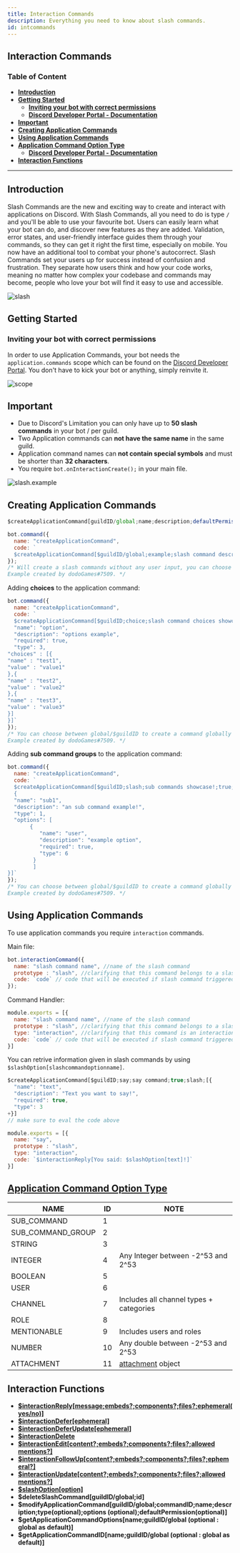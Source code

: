```yaml
---
title: Interaction Commands 
description: Everything you need to know about slash commands.
id: intcommands
---
```


## Interaction Commands

### Table of Content
  - **[Introduction][introduction]**
  - **[Getting Started][getting-started]**
     - **[Inviting your bot with correct permissions][getting-started-sub-inviting-your-bot-with-correct-permissions]**
     - **[Discord Developer Portal - Documentation][3]**
  - **[Important][important]**
  - **[Creating Application Commands][creating-application-commands]**
  - **[Using Application Commands][using-application-commands]**
  - **[Application Command Option Type][application-command-option-type]**
     - **[Discord Developer Portal - Documentation][4]**
  - **[Interaction Functions][interaction-functions]**
---

## Introduction

Slash Commands are the new and exciting way to create and interact with applications on Discord. With Slash Commands, all you need to do is type `/` and you'll be able to use your favourite bot. Users can easily learn what your bot can do, and discover new features as they are added. Validation, error states, and user-friendly interface guides them through your commands, so they can get it right the first time, especially on mobile. You now have an additional tool to combat your phone's autocorrect. Slash Commands set your users up for success instead of confusion and frustration. They separate how users think and how your code works, meaning no matter how complex your codebase and commands may become, people who love your bot will find it easy to use and accessible.

![slash](https://cdn.discordapp.com/attachments/1061712111052521493/1062518328268169306/image_4.png)

## Getting Started
### Inviting your bot with correct permissions

In order to use Application Commands, your bot needs the `application.commands` scope which can be found on the [Discord Developer Portal](https://discord.com/developers/applications/). You don't have to kick your bot or anything, simply reinvite it.

![scope](https://media.discordapp.net/attachments/1061712111052521493/1062539303386873929/image_5.png?width=1200&height=447)

## Important

* Due to Discord's Limitation you can only have up to **50 slash commands** in your bot / per guild.
* Two Application commands can **not have the same name** in the same guild.
* Application command names can **not contain special symbols** and must be shorter than **32 characters**.
* You require `bot.onInteractionCreate();` in your main file.

![slash.example](https://cdn.discordapp.com/attachments/1061712111052521493/1062559509601591427/image_6.png)

## Creating Application Commands

```js
$createApplicationCommand[guildID/global;name;description;defaultPermission(true/false);type(slash/user/message) (optional);options (optional)]
```

```js
bot.command({
  name: "createApplicationCommand",
  code: `
  $createApplicationCommand[$guildID/global;example;slash command description!;true;slash]`
});
/* Will create a slash commands without any user input, you can choose between global/$guildID to create a command globally or only for a specific guild.
Example created by dodoGames#7509. */
```
Adding **choices** to the application command:
```js
bot.command({
  name: "createApplicationCommand",
  code: `
  $createApplicationCommand[$guildID;choice;slash command choices showcase!;true;slash;[{
  "name": "option",
  "description": "options example",
  "required": true,
  "type": 3,
"choices" : [{
"name" : "test1",
"value" : "value1"
},{
"name" : "test2",
"value" : "value2"
},{
"name" : "test3",
"value" : "value3"
}]
}]`
});
/* You can choose between global/$guildID to create a command globally or only for a specific guild.
Example created by dodoGames#7509. */
```

Adding **sub command groups** to the application command:
```js
bot.command({
  name: "createApplicationCommand",
  code: `
  $createApplicationCommand[$guildID;slash;sub commands showcase!;true;slash;[
  {
  "name": "sub1",
  "description": "an sub command example!",
  "type": 1,
  "options": [
       {
          "name": "user", 
          "description": "example option", 
          "required": true, 
          "type": 6
        }
        ]
}]`
});
/* You can choose between global/$guildID to create a command globally or only for a specific guild.
Example created by dodoGames#7509. */
```

## Using Application Commands

To use application commands you require `interaction` commands.

Main file:
```js
bot.interactionCommand({
  name: "slash command name", //name of the slash command
  prototype : "slash", //clarifying that this command belongs to a slash command 
  code: `code` // code that will be executed if slash command triggered
});
```

Command Handler:
```js
module.exports = [{
  name: "slash command name", //name of the slash command
  prototype : "slash", //clarifying that this command belongs to a slash command 
  type: "interaction", //clarifying that this command is an interaction command
  code: `code` // code that will be executed if slash command triggered
}]
```

You can retrive information given in slash commands by using `$slashOption[slashcommandoptionname]`.

```js
$createApplicationCommand[$guildID;say;say command;true;slash;[{
  "name": "text",
  "description": "Text you want to say!",
  "required": true,
  "type": 3
+}]
// make sure to eval the code above
```
```js
module.exports = [{
  name: "say",
  prototype : "slash",
  type: "interaction", 
  code: `$interactionReply[You said: $slashOption[text]!]`
}]
```

## [Application Command Option Type](https://discord.com/developers/docs/interactions/application-commands#application-command-object-application-command-option-type)

| NAME              | ID | NOTE                                                                                         |
|-------------------|----|----------------------------------------------------------------------------------------------|
| SUB_COMMAND       | 1  |                                                                                              |
| SUB_COMMAND_GROUP | 2  |                                                                                              |
| STRING            | 3  |                                                                                              |
| INTEGER           | 4  | Any Integer between -2^53 and 2^53                                                           |
| BOOLEAN           | 5  |                                                                                              |
| USER              | 6  |                                                                                              |
| CHANNEL           | 7  | Includes all channel types + categories                                                      |
| ROLE              | 8  |                                                                                              |
| MENTIONABLE       | 9  | Includes users and roles                                                                     |
| NUMBER            | 10 | Any double between -2^53 and 2^53                                                            |
| ATTACHMENT        | 11 | [attachment](https://discord.com/developers/docs/resources/channel#attachment-object) object |

## Interaction Functions
* **[$interactionReply[message;embeds?;components?;files?;ephemeral(yes/no)]](../src/functions/events/interactionReply.md)**
* **[$interactionDefer[ephemeral]](../src/functions/events/interactionDefer.md)**
* **[$interactionDeferUpdate[ephemeral]](../src/functions/events/interactionDeferUpdate.md)**
* **[$interactionDelete](../src/functions/events/interactionDelete.md)**
* **[$interactionEdit[content?;embeds?;components?;files?;allowed mentions?]](../src/functions/events/interactionEdit.md)**
* **[$interactionFollowUp[content?;embeds?;components?;files?;ephemeral?]](../src/functions/events/interactionFollowUp.md)**
* **[$interactionUpdate[content?;embeds?;components?;files?;allowed mentions?]](../src/functions/events/interactionUpdate.md)**
* **[$slashOption[option]](../src/functions/events/interactionUpdate.md)**
* **$deleteSlashCommand[guildID/global;id]**
* **$modifyApplicationCommand[guildID/global;commandID;name;description;type(optional);options (optional);defaultPermission(optional)]**
* **$getApplicationCommandOptions[name;guildID/global (optional : global as default)]**
* **$getApplicationCommandID[name;guildID/global (optional : global as default)]**

<!--- links -->
[introduction]: #introduction
[getting-started]: #getting-started
[getting-started-sub-inviting-your-bot-with-correct-permissions]: #inviting-your-bot-with-correct-permissions
[important]: #important
[creating-application-commands]: #creating-application-commands
[using-application-commands]: #using-application-commands
[application-command-option-type]: #application-command-option-type
[interaction-functions]: #interaction-functions
[3]: https://discord.com/developers/docs/topics/gateway#list-of-intents
[4]: https://discord.com/developers/docs/interactions/application-commands#application-command-object-application-command-option-type
